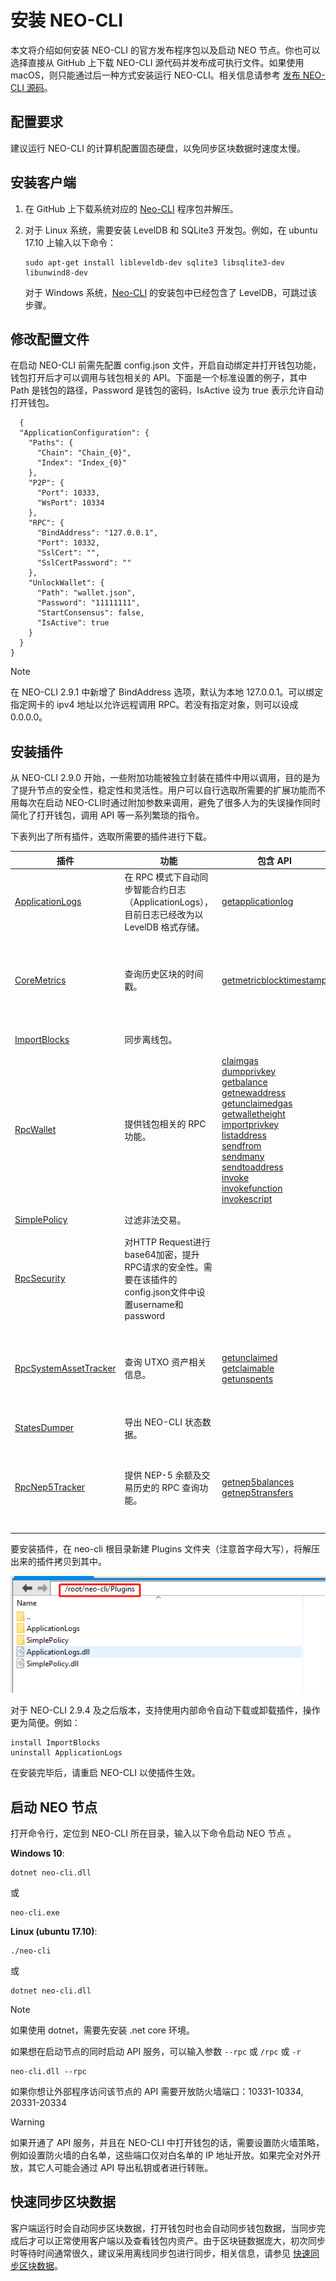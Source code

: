 # 安装 NEO-CLI

本文将介绍如何安装 NEO-CLI 的官方发布程序包以及启动 NEO 节点。你也可以选择直接从 GitHub 上下载 NEO-CLI 源代码并发布成可执行文件。如果使用 macOS，则只能通过后一种方式安装运行 NEO-CLI。相关信息请参考 [发布 NEO-CLI 源码](publish.md)。

## 配置要求

建议运行 NEO-CLI 的计算机配置固态硬盘，以免同步区块数据时速度太慢。

## 安装客户端

1. 在 GitHub 上下载系统对应的 [Neo-CLI](https://github.com/neo-project/neo-cli/releases) 程序包并解压。

2. 对于 Linux 系统，需要安装 LevelDB 和 SQLite3 开发包。例如，在 ubuntu 17.10 上输入以下命令：

   ```
   sudo apt-get install libleveldb-dev sqlite3 libsqlite3-dev libunwind8-dev
   ```

   对于 Windows 系统，[Neo-CLI](https://github.com/neo-project/neo-cli/releases) 的安装包中已经包含了 LevelDB，可跳过该步骤。  

## 修改配置文件

在启动 NEO-CLI 前需先配置 config.json 文件，开启自动绑定并打开钱包功能，钱包打开后才可以调用与钱包相关的 API。下面是一个标准设置的例子，其中 Path 是钱包的路径，Password 是钱包的密码，IsActive 设为 true 表示允许自动打开钱包。

```
  {
  "ApplicationConfiguration": {
    "Paths": {
      "Chain": "Chain_{0}",
      "Index": "Index_{0}"
    },
    "P2P": {
      "Port": 10333,
      "WsPort": 10334
    },
    "RPC": {
      "BindAddress": "127.0.0.1",
      "Port": 10332,
      "SslCert": "",
      "SslCertPassword": ""
    },
    "UnlockWallet": {
      "Path": "wallet.json",
      "Password": "11111111",
      "StartConsensus": false,
      "IsActive": true
    }
  }
}
```
> [!Note]
>
> 在 NEO-CLI 2.9.1 中新增了 BindAddress 选项，默认为本地 127.0.0.1。可以绑定指定网卡的 ipv4 地址以允许远程调用 RPC。若没有指定对象，则可以设成 0.0.0.0。

## 安装插件

从 NEO-CLI 2.9.0 开始，一些附加功能被独立封装在插件中用以调用，目的是为了提升节点的安全性，稳定性和灵活性。用户可以自行选取所需要的扩展功能而不用每次在启动 NEO-CLI时通过附加参数来调用，避免了很多人为的失误操作同时简化了打开钱包，调用 API 等一系列繁琐的指令。

下表列出了所有插件，选取所需要的插件进行下载。

<table class="table table-hover">
    <thead>
        <tr>
            <th style="width: 25%;">插件</th>
            <th style="width: 35%;">功能</th>
            <th style="width: 20%;">包含 API</th>
            <th style="width: 20%;"></th>
        </tr>
    </thead>
    <tbody>
        <tr>
            <td><a
                    href="https://github.com/neo-project/neo-plugins/releases/download/v2.10.2/ApplicationLogs.zip">ApplicationLogs</a>
            </td>
            <td>在 RPC 模式下自动同步智能合约日志（ApplicationLogs），目前日志已经改为以 LevelDB 格式存储。</td>
            <td><a href="cli/latest-version/api/getapplicationlog.html">getapplicationlog</a></td>
            <td>交易所必选</td>
        </tr>
        <tr>
            <td><a
                    href="https://github.com/neo-project/neo-plugins/releases/download/v2.10.2/CoreMetrics.zip">CoreMetrics</a>
            </td>
            <td>查询历史区块的时间戳。</td>
            <td><a href="cli/latest-version/api/getmetricblocktimestamp.html">getmetricblocktimestamp</a></td>
            <td>交易所推荐使用</td>
        </tr>
        <tr>
            <td><a
                    href="https://github.com/neo-project/neo-plugins/releases/download/v2.10.2/ImportBlocks.zip">ImportBlocks</a>
            </td>
            <td>同步离线包。</td>
            <td></td>
            <td>必选</td>
        </tr>
        <tr>
            <td><a
                    href="https://github.com/neo-project/neo-plugins/releases/download/v2.10.2/RpcWallet.zip">RpcWallet</a>
            </td>
            <td>提供钱包相关的 RPC 功能。</td>
            <td><a href="../../reference/rpc/latest-version/api/getmetricblocktimestamp.md">claimgas</a><br><a
                    href="../../reference/rpc/latest-version/api/getmetricblocktimestamp.md">dumpprivkey</a><br><a
                    href="../../reference/rpc/latest-version/api/getmetricblocktimestamp.md">getbalance</a><br><a
                    href="../../reference/rpc/latest-version/api/getmetricblocktimestamp.md">getnewaddress</a><br><a
                    href="../../reference/rpc/latest-version/api/getmetricblocktimestamp.md">getunclaimedgas</a><br><a
                    href="../../reference/rpc/latest-version/api/getmetricblocktimestamp.md">getwalletheight</a><br><a
                    href="../../reference/rpc/latest-version/api/getmetricblocktimestamp.md">importprivkey</a><br><a
                    href="../../reference/rpc/latest-version/api/getmetricblocktimestamp.md">listaddress</a><br><a
                    href="../../reference/rpc/latest-version/api/getmetricblocktimestamp.md">sendfrom</a><br><a
                    href="../../reference/rpc/latest-version/api/getmetricblocktimestamp.md">sendmany</a><br><a
                    href="../../reference/rpc/latest-version/api/getmetricblocktimestamp.md">sendtoaddress</a><br><a
                    href="../../reference/rpc/latest-version/api/getmetricblocktimestamp.md">invoke</a><br><a
                    href="../../reference/rpc/latest-version/api/getmetricblocktimestamp.md">invokefunction</a><br><a
                    href="../../reference/rpc/latest-version/api/getmetricblocktimestamp.md">invokescript</a></td>
            <td>必选</td>
        </tr>
        <tr>
            <td><a
                    href="https://github.com/neo-project/neo-plugins/releases/download/v2.10.2/SimplePolicy.zip">SimplePolicy</a>
            </td>
            <td>过滤非法交易。</td>
            <td></td>
            <td>必选</td>
        </tr>
        <tr>
            <td><a
                    href="https://github.com/neo-project/neo-plugins/releases/download/v2.10.2/RpcSecurity.zip">RpcSecurity</a>
            </td>
            <td>对HTTP Request进行base64加密，提升RPC请求的安全性。需要在该插件的config.json文件中设置username和password</td>
            <td></td>
            <td>可选</td>
        </tr>
        <tr>
            <td><a
                    href="https://github.com/neo-project/neo-plugins/releases/download/v2.10.2/RpcSystemAssetTracker.zip">RpcSystemAssetTracker</a>
            </td>
            <td>查询 UTXO 资产相关信息。</td>
            <td><a href="../../reference/rpc/latest-version/api/getmetricblocktimestamp.md">getunclaimed</a><br><a
                    href="../../reference/rpc/latest-version/api/getmetricblocktimestamp.md">getclaimable</a><br><a
                    href="../../reference/rpc/latest-version/api/getmetricblocktimestamp.md">getunspents</a></td>
            <td>交易所推荐使用</td>
        </tr>
        <tr>
            <td><a
                    href="https://github.com/neo-project/neo-plugins/releases/download/v2.10.2/StatesDumper.zip">StatesDumper</a>
            </td>
            <td>导出 NEO-CLI 状态数据。</td>
            <td></td>
            <td>可选</td>
        </tr>
        <tr>
            <td><a
                    href="https://github.com/neo-project/neo-plugins/releases/download/v2.10.2/RpcNep5Tracker.zip">RpcNep5Tracker</a>
            </td>
            <td>提供 NEP-5 余额及交易历史的 RPC 查询功能。</td>
            <td><a href="../../reference/rpc/latest-version/api/getmetricblocktimestamp.md">getnep5balances</a><br><a
                    href="../../reference/rpc/latest-version/api/getmetricblocktimestamp.md">getnep5transfers</a></td>
            <td>交易所推荐使用</td>
        </tr>
    </tbody>
</table>


要安装插件，在 neo-cli 根目录新建 Plugins 文件夹（注意首字母大写），将解压出来的插件拷贝到其中。

![plugins.png](../../assets/plugins.png)

对于 NEO-CLI 2.9.4 及之后版本，支持使用内部命令自动下载或卸载插件，操作更为简便。例如：

```
install ImportBlocks
uninstall ApplicationLogs

```
在安装完毕后，请重启 NEO-CLI 以使插件生效。

## 启动 NEO 节点

打开命令行，定位到 NEO-CLI 所在目录，输入以下命令启动 NEO 节点 。

**Windows 10**:

```
dotnet neo-cli.dll
```

或

```
neo-cli.exe
```

**Linux (ubuntu 17.10)**:

```
./neo-cli
```

或

```
dotnet neo-cli.dll
```

> [!Note]
>
> 如果使用 dotnet，需要先安装 .net core 环境。

如果想在启动节点的同时启动 API 服务，可以输入参数 `--rpc`  或 `/rpc` 或 `-r`

```
neo-cli.dll --rpc
```
如果你想让外部程序访问该节点的 API 需要开放防火墙端口：10331-10334, 20331-20334 

> [!WARNING]
>
> 如果开通了 API 服务，并且在 NEO-CLI 中打开钱包的话，需要设置防火墙策略，例如设置防火墙的白名单，这些端口仅对白名单的 IP 地址开放。如果完全对外开放，其它人可能会通过 API 导出私钥或者进行转账。

## 快速同步区块数据

客户端运行时会自动同步区块数据，打开钱包时也会自动同步钱包数据，当同步完成后才可以正常使用客户端以及查看钱包内资产。由于区块链数据庞大，初次同步时等待时间通常很久，建议采用离线同步包进行同步，相关信息，请参见 [快速同步区块数据](../syncblocks.md)。
